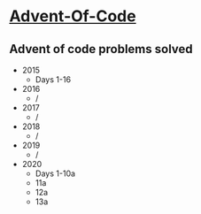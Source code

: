 # [Advent-Of-Code](adventofcode.com)

## Advent of code problems solved
* 2015
    * Days 1-16
* 2016
    * /
* 2017
    * /
* 2018
    * /
* 2019
    * /
* 2020
    * Days 1-10a
    * 11a
    * 12a
    * 13a
